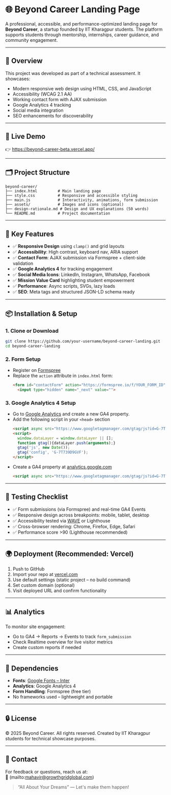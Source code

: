 # 🌐 Beyond Career Landing Page

A professional, accessible, and performance-optimized landing page for **Beyond Career**, a startup founded by IIT Kharagpur students. The platform supports students through mentorship, internships, career guidance, and community engagement.

---

## 📌 Overview

This project was developed as part of a technical assessment. It showcases:
- Modern responsive web design using HTML, CSS, and JavaScript
- Accessibility (WCAG 2.1 AA)
- Working contact form with AJAX submission
- Google Analytics 4 tracking
- Social media integration
- SEO enhancements for discoverability

---

## 🚀 Live Demo

👉 https://beyond-career-beta.vercel.app/

---

## 🗂️ Project Structure

```
beyond-career/
├── index.html         # Main landing page
├── style.css          # Responsive and accessible styling
├── main.js            # Interactivity, animations, form submission
├── assets/            # Images and icons (optional)
├── design-rationale.md # Design and UX explanations (50 words)
└── README.md          # Project documentation
```

---

## 🎨 Key Features

- ✅ **Responsive Design** using `clamp()` and grid layouts
- ✅ **Accessibility**: High contrast, keyboard nav, ARIA support
- ✅ **Contact Form**: AJAX submission via Formspree + client-side validation
- ✅ **Google Analytics 4** for tracking engagement
- ✅ **Social Media Icons**: LinkedIn, Instagram, WhatsApp, Facebook
- ✅ **Mission Value Card** highlighting student empowerment
- ✅ **Performance**: Async scripts, SVGs, lazy loads
- ✅ **SEO**: Meta tags and structured JSON-LD schema ready

---

## 📦 Installation & Setup

### 1. Clone or Download
```bash
git clone https://github.com/your-username/beyond-career-landing.git
cd beyond-career-landing
```

### 2. Form Setup
- Register on [Formspree](https://formspree.io)
- Replace the `action` attribute in `index.html` form:
  ```html
  <form id="contactForm" action="https://formspree.io/f/YOUR_FORM_ID" method="POST">
    <input type="hidden" name="_next" value="">
  ```

### 3. Google Analytics 4 Setup
- Go to [Google Analytics](https://analytics.google.com) and create a new GA4 property.
- Add the following script in your `<head>` section
  ```html
  <script async src="https://www.googletagmanager.com/gtag/js?id=G-7T739D9GVF"></script>
  <script>
    window.dataLayer = window.dataLayer || [];
    function gtag(){dataLayer.push(arguments);}
    gtag('js', new Date());
    gtag('config', 'G-7T739D9GVF');
  </script>
  ```
- Create a GA4 property at [analytics.google.com](https://analytics.google.com)
  ```html
  <script async src="https://www.googletagmanager.com/gtag/js?id=G-7T739D9GVF"></script>
  ```

---

## 🧪 Testing Checklist

- ✅ Form submissions (via Formspree) and real-time GA4 Events
- ✅ Responsive design across breakpoints: mobile, tablet, desktop
- ✅ Accessibility tested via [WAVE](https://wave.webaim.org/) or Lighthouse
- ✅ Cross-browser rendering: Chrome, Firefox, Edge, Safari
- ✅ Performance score >90 (Lighthouse recommended)

---

## 🌍 Deployment (Recommended: Vercel)

1. Push to GitHub
2. Import your repo at [vercel.com](https://vercel.com)
3. Use default settings (static project – no build command)
4. Set custom domain (optional)
5. Visit deployed URL and confirm functionality

---

## 📊 Analytics

To monitor site engagement:
- Go to GA4 → Reports → Events to track `form_submission`
- Check Realtime overview for live visitor metrics
- Create custom reports if needed

---

## 📎 Dependencies

- **Fonts**: [Google Fonts – Inter](https://fonts.google.com/specimen/Inter)
- **Analytics**: Google Analytics 4
- **Form Handling**: Formspree (free tier)
- No frameworks used – lightweight and portable

---

## 🔒 License

© 2025 Beyond Career. All rights reserved. Created by IIT Kharagpur students for technical showcase purposes.

---

## 📧 Contact

For feedback or questions, reach us at:  
📩 (mailto:mahavir@growthgridglobal.com)

> “All About Your Dreams” — Let's make them happen!

